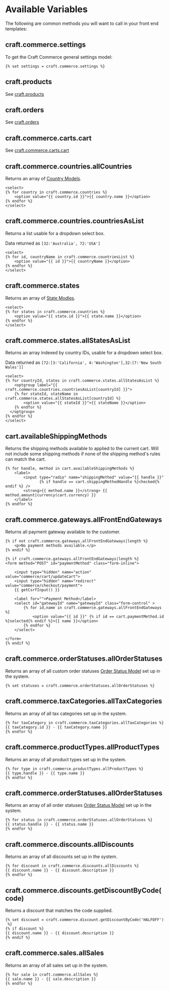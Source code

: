 # Available Variables

The following are common methods you will want to call in your front end templates:

## craft.commerce.settings

To get the Craft Commerce general settings model:

```twig
{% set settings = craft.commerce.settings %}
```

## craft.products

See [craft.products](craft-products.md)

## craft.orders

See [craft.orders](craft-orders.md)

## craft.commerce.carts.cart

See [craft.commerce.carts.cart](craft-commerce-carts-cart.md)

## craft.commerce.countries.allCountries

Returns an array of [Country Models](country-model.md).

```twig
<select>
{% for country in craft.commerce.countries %}
	<option value="{{ country.id }}">{{ country.name }}</option>
{% endfor %}
</select>
```

## craft.commerce.countries.countriesAsList

Returns a list usable for a dropdown select box.

Data returned as `[32:'Australia', 72:'USA']`

```twig
<select>
{% for id, countryName in craft.commerce.countriesList %}
	<option value="{{ id }}">{{ countryName }}</option>
{% endfor %}
</select>
```

## craft.commerce.states

Returns an array of [State Modles](state-model.md).

```twig
<select>
{% for states in craft.commerce.countries %}
	<option value="{{ state.id }}">{{ state.name }}</option>
{% endfor %}
</select>
```

## craft.commerce.states.allStatesAsList

Returns an array indexed by country IDs, usable for a dropdown select box.

Data returned as `[72:[3:'California', 4:'Washington'],32:[7:'New South Wales']]`

```twig
<select>
{% for countryId, states in craft.commerce.states.allStatesAsList %}
	<optgroup label="{{ craft.commerce.countries.countriesAsList[countryId] }}">
	{% for stateId, stateName in craft.commerce.states.allStatesAsList[countryId] %}
		<option value="{{ stateId }}">{{ stateName }}</option>
	{% endfor %}
  </optgroup>
{% endfor %}
</select>
```

## cart.availableShippingMethods

Returns the shipping methods available to applied to the current cart. Will not include some shipping methods if none of the shipping method's rules can match the cart.

```twig
{% for handle, method in cart.availableShippingMethods %}
    <label>
        <input type="radio" name="shippingMethod" value="{{ handle }}"
               {% if handle == cart.shippingMethodHandle %}checked{% endif %} />
        <strong>{{ method.name }}</strong> {{ method.amount|currency(cart.currency) }}
    </label>
{% endfor %}
```

## craft.commerce.gateways.allFrontEndGateways

Returns all payment gateway available to the customer.

```twig
{% if not craft.commerce.gateways.allFrontEndGateways|length %}
    <p>No payment methods available.</p>
{% endif %}

{% if craft.commerce.gateways.allFrontEndGateways|length %}
<form method="POST" id="paymentMethod" class="form-inline">

    <input type="hidden" name="action" value="commerce/cart/updateCart">
    <input type="hidden" name="redirect" value="commerce/checkout/payment">
    {{ getCsrfInput() }}

    <label for="">Payment Method</label>
    <select id="gatewayId" name="gatewayId" class="form-control" >
        {% for id,name in craft.commerce.gateways.allFrontEndGateways %}
            <option value="{{ id }}" {% if id == cart.paymentMethod.id %}selected{% endif %}>{{ name }}</option>
        {% endfor %}
    </select>

</form>
{% endif %}
```

## craft.commerce.orderStatuses.allOrderStatuses

Returns an array of all custom order statuses [Order Status Model](order-status-model.md) set up in the system.

```twig
{% set statuses = craft.commerce.orderStatuses.allOrderStatuses %}
```

## craft.commerce.taxCategories.allTaxCategories

Returns an array of all tax categories set up in the system.

```twig
{% for taxCategory in craft.commerce.taxCategories.allTaxCategories %}
{{ taxCategory.id }} - {{ taxCategory.name }}
{% endfor %}
```

## craft.commerce.productTypes.allProductTypes

Returns an array of all product types set up in the system.

```twig
{% for type in craft.commerce.productTypes.allProductTypes %}
{{ type.handle }} - {{ type.name }}
{% endfor %}
```

## craft.commerce.orderStatuses.allOrderStatuses

Returns an array of all order statuses [Order Status Model](order-status-model.md) set up in the system.

```twig
{% for status in craft.commerce.orderStatuses.allOrderStatuses %}
{{ status.handle }} - {{ status.name }}
{% endfor %}
```

## craft.commerce.discounts.allDiscounts

Returns an array of all discounts set up in the system.

```twig
{% for discount in craft.commerce.discounts.allDiscounts %}
{{ discount.name }} - {{ discount.description }}
{% endfor %}
```

## craft.commerce.discounts.getDiscountByCode(code)

Returns a discount that matches the code supplied.

```twig
{% set discount = craft.commerce.discount.getDiscountByCode('HALFOFF')
 %}
{% if discount %}
{{ discount.name }} - {{ discount.description }}
{% endif %}
```

## craft.commerce.sales.allSales

Returns an array of all sales set up in the system.

```twig
{% for sale in craft.commerce.allSales %}
{{ sale.name }} - {{ sale.description }}
{% endfor %}
```
